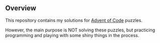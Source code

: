 ## Overview

This repository contains my solutions for [Advent of Code](https://adventofcode.com/) puzzles.

However, the main purpose is NOT solving these puzzles, but practicing programming and playing with some shiny things in the process.
